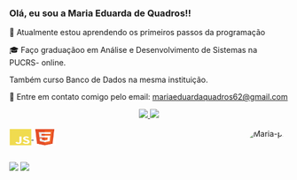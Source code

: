 ### Olá, eu sou a Maria Eduarda de Quadros!!
 🚀 Atualmente estou aprendendo os primeiros passos da programação

 🎓 Faço graduaçãoo em Análise e Desenvolvimento de Sistemas na PUCRS- online.
 
 Também curso Banco de Dados na mesma instituição.
 
 💬 Entre em contato comigo pelo email: mariaeduardaquadros62@gmail.com


<div align="center">
  <a href="https://www.linkedin.com/in/maria-eduarda-de-quadros/">
  <img height="180em" src="https://github-readme-stats.vercel.app/api?username=MariaEduardaQuadros&show_icons=true&theme=buefy&include_all_commits=true&count_private=true"/>
  <img height="180em" src="https://github-readme-stats.vercel.app/api/top-langs/?username=MariaEduardaQuadros&layout=compact&langs_count=7&theme=buefy"/>
</div>
  
  <div style="display: inline_block"><br>
  <img align="center" alt="Maria-Js" height="30" width="40" src="https://raw.githubusercontent.com/devicons/devicon/master/icons/javascript/javascript-plain.svg">
  <img align="center" alt="Maria-HTML" height="30" width="40" src="https://raw.githubusercontent.com/devicons/devicon/master/icons/html5/html5-original.svg">
  <img align="right" alt="Maria-pic" height="150" style="border-radius:50px;" src="https://i.picasion.com/pic91/d5d14d97bb206b66e4eb347e46bd9f5a.gif" >
</div>

  ##

##
 
<div> 
  <a href="www.instagram.com/marcondessduda/" target="_blank"><img src="https://img.shields.io/badge/-Instagram-%23E4405F?style=for-the-badge&logo=instagram&logoColor=white" target="_blank"></a>
  <a href="www.linkedin.com/in/maria-eduarda-de-quadros/" target="_blank"><img src="https://img.shields.io/badge/-LinkedIn-%230077B5?style=for-the-badge&logo=linkedin&logoColor=white" target="_blank"></a> 
</div>
